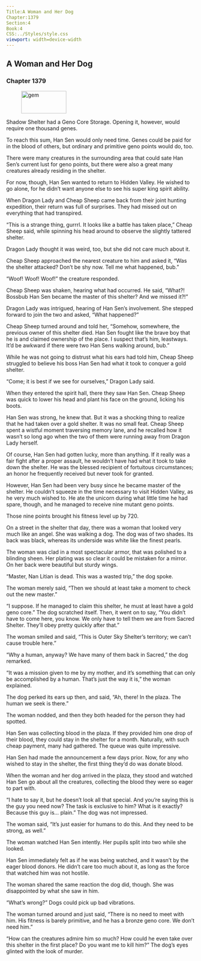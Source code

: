 ```yaml
---
Title:A Woman and Her Dog 
Chapter:1379 
Section:4 
Book:4 
CSS:../Styles/style.css 
viewport: width=device-width
---
```

  
## A Woman and Her Dog
### Chapter 1379
  
<figure>
	<img src="../Images/gem.gif" alt="gem" id="gem" width="120" height="60" />
</figure>
  

  
Shadow Shelter had a Geno Core Storage. Opening it, however, would require one thousand genes.

To reach this sum, Han Sen would only need time. Genes could be paid for in the blood of others, but ordinary and primitive geno points would do, too.

There were many creatures in the surrounding area that could sate Han Sen’s current lust for geno points, but there were also a great many creatures already residing in the shelter.

For now, though, Han Sen wanted to return to Hidden Valley. He wished to go alone, for he didn’t want anyone else to see his super king spirit ability.

When Dragon Lady and Cheap Sheep came back from their joint hunting expedition, their return was full of surprises. They had missed out on everything that had transpired.

“This is a strange thing, gurrrl. It looks like a battle has taken place,” Cheap Sheep said, while spinning his head around to observe the slightly tattered shelter.

Dragon Lady thought it was weird, too, but she did not care much about it.

Cheap Sheep approached the nearest creature to him and asked it, “Was the shelter attacked? Don’t be shy now. Tell me what happened, bub.”

“Woof! Woof! Woof!” the creature responded.

Cheap Sheep was shaken, hearing what had occurred. He said, “What?! Bossbub Han Sen became the master of this shelter? And we missed it?!”

Dragon Lady was intrigued, hearing of Han Sen’s involvement. She stepped forward to join the two and asked, “What happened?”

Cheap Sheep turned around and told her, “Somehow, somewhere, the previous owner of this shelter died. Han Sen fought like the brave boy that he is and claimed ownership of the place. I suspect that’s him, leastways. It’d be awkward if there were two Han Sens walking around, bub.”

While he was not going to distrust what his ears had told him, Cheap Sheep struggled to believe his boss Han Sen had what it took to conquer a gold shelter.

“Come; it is best if we see for ourselves,” Dragon Lady said.

When they entered the spirit hall, there they saw Han Sen. Cheap Sheep was quick to lower his head and plant his face on the ground, licking his boots.

Han Sen was strong, he knew that. But it was a shocking thing to realize that he had taken over a gold shelter. It was no small feat. Cheap Sheep spent a wistful moment traversing memory lane, and he recalled how it wasn’t so long ago when the two of them were running away from Dragon Lady herself.

Of course, Han Sen had gotten lucky, more than anything. If it really was a fair fight after a proper assault, he wouldn’t have had what it took to take down the shelter. He was the blessed recipient of fortuitous circumstances; an honor he frequently received but never took for granted.

However, Han Sen had been very busy since he became master of the shelter. He couldn’t squeeze in the time necessary to visit Hidden Valley, as he very much wished to. He ate the unicorn during what little time he had spare, though, and he managed to receive nine mutant geno points.

Those nine points brought his fitness level up by 720.

On a street in the shelter that day, there was a woman that looked very much like an angel. She was walking a dog. The dog was of two shades. Its back was black, whereas its underside was white like the finest pearls.

The woman was clad in a most spectacular armor, that was polished to a blinding sheen. Her plating was so clear it could be mistaken for a mirror. On her back were beautiful but sturdy wings.

“Master, Nan Litian is dead. This was a wasted trip,” the dog spoke.

The woman merely said, “Then we should at least take a moment to check out the new master.”

“I suppose. If he managed to claim this shelter, he must at least have a gold geno core.” The dog scratched itself. Then, it went on to say, “You didn’t have to come here, you know. We only have to tell them we are from Sacred Shelter. They’ll obey pretty quickly after that.”

The woman smiled and said, “This is Outer Sky Shelter’s territory; we can’t cause trouble here.”

“Why a human, anyway? We have many of them back in Sacred,” the dog remarked.

“It was a mission given to me by my mother, and it’s something that can only be accomplished by a human. That’s just the way it is,” the woman explained.

The dog perked its ears up then, and said, “Ah, there! In the plaza. The human we seek is there.”

The woman nodded, and then they both headed for the person they had spotted.

Han Sen was collecting blood in the plaza. If they provided him one drop of their blood, they could stay in the shelter for a month. Naturally, with such cheap payment, many had gathered. The queue was quite impressive.

Han Sen had made the announcement a few days prior. Now, for any who wished to stay in the shelter, the first thing they’d do was donate blood.

When the woman and her dog arrived in the plaza, they stood and watched Han Sen go about all the creatures, collecting the blood they were so eager to part with.

“I hate to say it, but he doesn’t look all that special. And you’re saying this is the guy you need now? The task is exclusive to him? What is it exactly? Because this guy is… plain.” The dog was not impressed.

The woman said, “It’s just easier for humans to do this. And they need to be strong, as well.”

The woman watched Han Sen intently. Her pupils split into two while she looked.

Han Sen immediately felt as if he was being watched, and it wasn’t by the eager blood donors. He didn’t care too much about it, as long as the force that watched him was not hostile.

The woman shared the same reaction the dog did, though. She was disappointed by what she saw in him.

“What’s wrong?” Dogs could pick up bad vibrations.

The woman turned around and just said, “There is no need to meet with him. His fitness is barely primitive, and he has a bronze geno core. We don’t need him.”

“How can the creatures admire him so much? How could he even take over this shelter in the first place? Do you want me to kill him?” The dog’s eyes glinted with the look of murder.